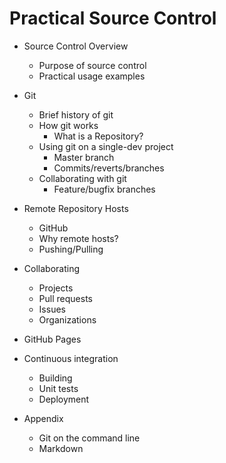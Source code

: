 # Practical Source Control

* Source Control Overview
  * Purpose of source control
  * Practical usage examples
* Git
  * Brief history of git
  * How git works
    * What is a Repository?
  * Using git on a single-dev project
    * Master branch
    * Commits/reverts/branches
  * Collaborating with git
    * Feature/bugfix branches
* Remote Repository Hosts
  * GitHub
  * Why remote hosts?
  * Pushing/Pulling
* Collaborating
  * Projects
  * Pull requests
  * Issues
  * Organizations
* GitHub Pages
* Continuous integration
  * Building
  * Unit tests
  * Deployment

* Appendix
  * Git on the command line
  * Markdown
